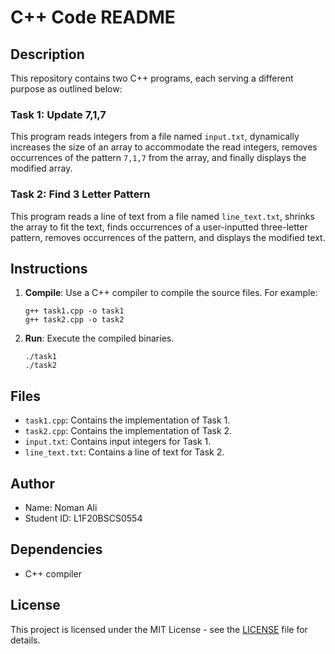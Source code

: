 # C++ Code README

## Description
This repository contains two C++ programs, each serving a different purpose as outlined below:

### Task 1: Update 7,1,7
This program reads integers from a file named `input.txt`, dynamically increases the size of an array to accommodate the read integers, removes occurrences of the pattern `7,1,7` from the array, and finally displays the modified array.

### Task 2: Find 3 Letter Pattern
This program reads a line of text from a file named `line_text.txt`, shrinks the array to fit the text, finds occurrences of a user-inputted three-letter pattern, removes occurrences of the pattern, and displays the modified text.

## Instructions
1. **Compile**: Use a C++ compiler to compile the source files. For example:
   ```
   g++ task1.cpp -o task1
   g++ task2.cpp -o task2
   ```
2. **Run**: Execute the compiled binaries.
   ```
   ./task1
   ./task2
   ```

## Files
- `task1.cpp`: Contains the implementation of Task 1.
- `task2.cpp`: Contains the implementation of Task 2.
- `input.txt`: Contains input integers for Task 1.
- `line_text.txt`: Contains a line of text for Task 2.

## Author
- Name: Noman Ali
- Student ID: L1F20BSCS0554

## Dependencies
- C++ compiler

## License
This project is licensed under the MIT License - see the [LICENSE](LICENSE) file for details.
